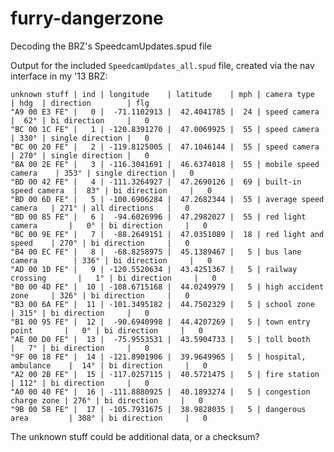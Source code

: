 furry-dangerzone
================

Decoding the BRZ's SpeedcamUpdates.spud file

Output for the included `SpeedcamUpdates_all.spud` file, created via the nav interface in my '13 BRZ:

    unknown stuff | ind | longitude    | latitude    | mph | camera type            | hdg  | direction        | flg
    "A9 00 E3 FE" |   0 |  -71.1102913 |  42.4041785 |  24 | speed camera           |  62° | bi direction     |   0
    "BC 00 1C FE" |   1 | -120.8391270 |  47.0069925 |  55 | speed camera           | 330° | single direction |   0
    "BC 00 20 FE" |   2 | -119.8125005 |  47.1046144 |  55 | speed camera           | 270° | single direction |   0
    "BA 00 2E FE" |   3 | -116.3041691 |  46.6374018 |  55 | mobile speed camera    | 353° | single direction |   0
    "BD 00 42 FE" |   4 | -111.3264927 |  47.2690126 |  69 | built-in speed camera  |  83° | bi direction     |   0
    "BD 00 6D FE" |   5 | -100.6906284 |  47.2682344 |  55 | average speed camera   | 271° | all directions   |   0
    "BD 00 85 FE" |   6 |  -94.6026996 |  47.2982027 |  55 | red light camera       |   0° | bi direction     |   0
    "BC 00 9E FE" |   7 |  -88.2649151 |  47.0351089 |  18 | red light and speed    | 270° | bi direction     |   0
    "B4 00 EC FE" |   8 |  -68.8258975 |  45.1389467 |   5 | bus lane camera        | 336° | bi direction     |   0
    "AD 00 1D FE" |   9 | -120.5520634 |  43.4251367 |   5 | railway crossing       |   1° | bi direction     |   0
    "B0 00 4D FE" |  10 | -108.6715168 |  44.0249979 |   5 | high accident zone     | 326° | bi direction     |   0
    "B3 00 6A FE" |  11 | -101.3495182 |  44.7502329 |   5 | school zone            | 315° | bi direction     |   0
    "B1 00 95 FE" |  12 |  -90.6940998 |  44.4207269 |   5 | town entry point       |   0° | bi direction     |   0
    "AE 00 D0 FE" |  13 |  -75.9553531 |  43.5904733 |   5 | toll booth             |   7° | bi direction     |   0
    "9F 00 18 FE" |  14 | -121.8901906 |  39.9649965 |   5 | hospital, ambulance    |  14° | bi direction     |   0
    "A2 00 2B FE" |  15 | -117.0257115 |  40.5721475 |   5 | fire station           | 112° | bi direction     |   0
    "A0 00 40 FE" |  16 | -111.8880925 |  40.1893274 |   5 | congestion charge zone | 276° | bi direction     |   0
    "9B 00 58 FE" |  17 | -105.7931675 |  38.9828035 |   5 | dangerous area         | 308° | bi direction     |   0

The unknown stuff could be additional data, or a checksum?
